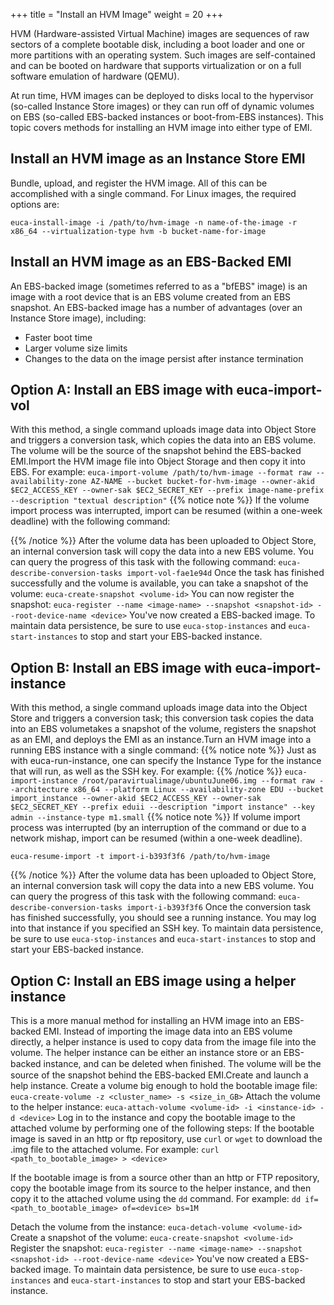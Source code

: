 +++
title = "Install an HVM Image"
weight = 20
+++

HVM (Hardware-assisted Virtual Machine) images are sequences of raw sectors of a complete bootable disk, including a boot loader and one or more partitions with an operating system. Such images are self-contained and can be booted on hardware that supports virtualization or on a full software emulation of hardware (QEMU). 

At run time, HVM images can be deployed to disks local to the hypervisor (so-called Instance Store images) or they can run off of dynamic volumes on EBS (so-called EBS-backed instances or boot-from-EBS instances). This topic covers methods for installing an HVM image into either type of EMI. 


## Install an HVM image as an Instance Store EMI
Bundle, upload, and register the HVM image. All of this can be accomplished with a single command. For Linux images, the required options are: 

`euca-install-image -i /path/to/hvm-image -n name-of-the-image -r x86_64 --virtualization-type hvm -b bucket-name-for-image`

## Install an HVM image as an EBS-Backed EMI
An EBS-backed image (sometimes referred to as a "bfEBS" image) is an image with a root device that is an EBS volume created from an EBS snapshot. An EBS-backed image has a number of advantages (over an Instance Store image), including: 



* Faster boot time 
* Larger volume size limits 
* Changes to the data on the image persist after instance termination 

## Option A: Install an EBS image with euca-import-vol
With this method, a single command uploads image data into Object Store and triggers a conversion task, which copies the data into an EBS volume. The volume will be the source of the snapshot behind the EBS-backed EMI.Import the HVM image file into Object Storage and then copy it into EBS. For example: `euca-import-volume /path/to/hvm-image --format raw --availability-zone AZ-NAME --bucket bucket-for-hvm-image --owner-akid $EC2_ACCESS_KEY --owner-sak $EC2_SECRET_KEY --prefix image-name-prefix --description "textual description"` 
{{% notice note %}}
If the volume import process was interrupted, import can be resumed (within a one-week deadline) with the following command: 


{{% /notice %}}
After the volume data has been uploaded to Object Store, an internal conversion task will copy the data into a new EBS volume. You can query the progress of this task with the following command: `euca-describe-conversion-tasks import-vol-fae1e94d` Once the task has finished successfully and the volume is available, you can take a snapshot of the volume: `euca-create-snapshot <volume-id>` You can now register the snapshot: `euca-register --name <image-name> --snapshot <snapshot-id> --root-device-name <device>` You've now created a EBS-backed image. To maintain data persistence, be sure to use `euca-stop-instances` and `euca-start-instances` to stop and start your EBS-backed instance. 
## Option B: Install an EBS image with euca-import-instance
With this method, a single command uploads image data into the Object Store and triggers a conversion task; this conversion task copies the data into an EBS volumetakes a snapshot of the volume, registers the snapshot as an EMI, and deploys the EMI as an instance.Turn an HVM image into a running EBS instance with a single command: 
{{% notice note %}}
Just as with euca-run-instance, one can specify the Instance Type for the instance that will run, as well as the SSH key. For example: 
{{% /notice %}}
`euca-import-instance /root/paravirtualimage/ubuntuJune06.img --format raw --architecture x86_64 --platform Linux --availability-zone EDU --bucket import_instance --owner-akid $EC2_ACCESS_KEY --owner-sak $EC2_SECRET_KEY --prefix eduii --description "import instance" --key admin --instance-type m1.small` 
{{% notice note %}}
If volume import process was interrupted (by an interruption of the command or due to a network mishap, import can be resumed (within a one-week deadline). 

`euca-resume-import -t import-i-b393f3f6 /path/to/hvm-image` 


{{% /notice %}}
After the volume data has been uploaded to Object Store, an internal conversion task will copy the data into a new EBS volume. You can query the progress of this task with the following command: `euca-describe-conversion-tasks import-i-b393f3f6` Once the conversion task has finished successfully, you should see a running instance. You may log into that instance if you specified an SSH key. To maintain data persistence, be sure to use `euca-stop-instances` and `euca-start-instances` to stop and start your EBS-backed instance. 
## Option C: Install an EBS image using a helper instance
This is a more manual method for installing an HVM image into an EBS-backed EMI. Instead of importing the image data into an EBS volume directly, a helper instance is used to copy data from the image file into the volume. The helper instance can be either an instance store or an EBS-backed instance, and can be deleted when ﬁnished. The volume will be the source of the snapshot behind the EBS-backed EMI.Create and launch a help instance. Create a volume big enough to hold the bootable image file: `euca-create-volume -z <cluster_name> -s <size_in_GB>` Attach the volume to the helper instance: `euca-attach-volume <volume-id> -i <instance-id> -d <device>` Log in to the instance and copy the bootable image to the attached volume by performing one of the following steps: If the bootable image is saved in an http or ftp repository, use `curl` or `wget` to download the .img file to the attached volume. For example: `curl <path_to_bootable_image> > <device>` 

If the bootable image is from a source other than an http or FTP repository, copy the bootable image from its source to the helper instance, and then copy it to the attached volume using the `dd` command. For example: `dd if=<path_to_bootable_image> of=<device> bs=1M` 

Detach the volume from the instance: `euca-detach-volume <volume-id>` Create a snapshot of the volume: `euca-create-snapshot <volume-id>` Register the snapshot: `euca-register --name <image-name> --snapshot <snapshot-id> --root-device-name <device>` You've now created a EBS-backed image. To maintain data persistence, be sure to use `euca-stop-instances` and `euca-start-instances` to stop and start your EBS-backed instance. 
